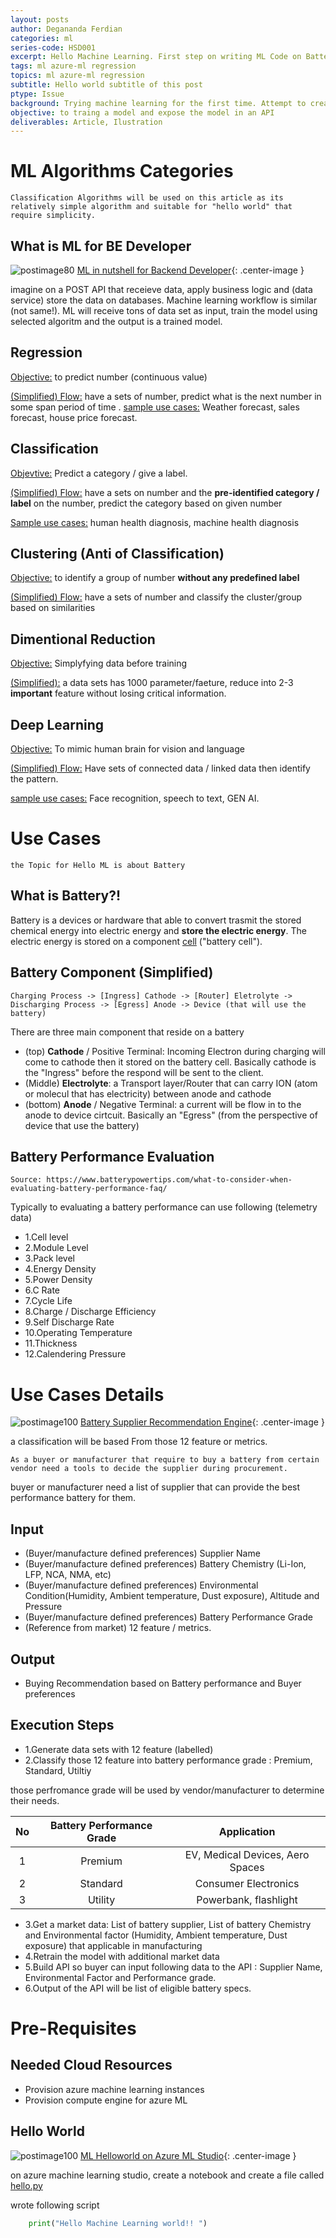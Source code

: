 ```yaml
---
layout: posts
author: Degananda Ferdian
categories: ml
series-code: HSD001
excerpt: Hello Machine Learning. First step on writing ML Code on Battery Supplier / Procurement recommendation use cases.
tags: ml azure-ml regression
topics: ml azure-ml regression
subtitle: Hello world subtitle of this post
ptype: Issue
background: Trying machine learning for the first time. Attempt to create "hello world" like in microservices world.
objective: to traing a model and expose the model in an API
deliverables: Article, Ilustration
---
```


# ML Algorithms Categories

    Classification Algorithms will be used on this article as its relatively simple algorithm and suitable for "hello world" that require simplicity.

## What is ML for BE Developer

![postimage80](/assets/images/2025-05/ml.png)
[ML in nutshell for Backend Developer](/assets/images/2025-05/ml.png){: .center-image }

imagine on a POST API that receieve data, apply business logic and (data service) store the data on databases. Machine learning workflow is similar (not same!). ML will receive tons of data set as input, train the model using selected algoritm and the output is a trained model.

## Regression

<u>Objective:</u> to predict number (continuous value)

<u>(Simplified) Flow:</u> have a sets of number, predict what is the next number in some span period of time
.
<u>sample use cases:</u> Weather forecast, sales forecast, house price forecast.

## Classification

<u>Objevtive:</u> Predict a category / give a label.

<u>(Simplified) Flow:</u> have a sets on number and the <b>pre-identified category / label</b> on the number, predict the category based on given number

<u>Sample use cases:</u> human health diagnosis, machine health diagnosis

## Clustering (Anti of Classification)

<u>Objective:</u> to identify a group of number <b>without any predefined label</b>

<u>(Simplified) Flow:</u> have a sets of number and classify the cluster/group based on similarities

## Dimentional Reduction 

<u>Objective:</u> Simplyfying data before training

<u>(Simplified):</u> a data sets has 1000 parameter/faeture, reduce into 2-3 **important** feature without losing critical information.

## Deep Learning

<u>Objective:</u> To mimic human brain for vision and language

<u>(Simplified) Flow:</u> Have sets of connected data / linked data then identify the pattern.

<u>sample use cases:</u> Face recognition, speech to text, GEN AI.

# Use Cases

    the Topic for Hello ML is about Battery

## What is Battery?!

Battery is a devices or hardware that able to convert trasmit the stored chemical energy into electric energy and <b>store the electric energy</b>. The electric energy is stored on a component <u>cell</u> ("battery cell").

## Battery Component (Simplified)

    Charging Process -> [Ingress] Cathode -> [Router] Eletrolyte -> Discharging Process -> [Egress] Anode -> Device (that will use the battery)

There are three main component that reside on a battery
- (top) **Cathode** / Positive Terminal: Incoming Electron during charging will come to cathode then it stored on the battery cell. Basically cathode is the "Ingress" before the respond will be sent to the client.
- (Middle) **Electrolyte**: a Transport layer/Router that can carry ION (atom or molecul that has electricity) between anode and cathode
- (bottom) **Anode** / Negative Terminal: a current will be flow in to the anode to device cirtcuit. Basically an "Egress"  (from the perspective of device that use the battery)

## Battery Performance Evaluation

    Source: https://www.batterypowertips.com/what-to-consider-when-evaluating-battery-performance-faq/

Typically to evaluating a battery performance can use following (telemetry data)

- 1.Cell level
- 2.Module Level
- 3.Pack level
- 4.Energy Density
- 5.Power Density
- 6.C Rate
- 7.Cycle Life
- 8.Charge / Discharge Efficiency
- 9.Self Discharge Rate
- 10.Operating Temperature
- 11.Thickness
- 12.Calendering Pressure

# Use Cases Details

![postimage100](/assets/images/2025-05/battery.svg)
[Battery Supplier Recommendation Engine](/assets/images/2025-05/battery.jpg){: .center-image }


a classification will be based From those 12 feature or metrics. 

    As a buyer or manufacturer that require to buy a battery from certain vendor need a tools to decide the supplier during procurement. 

buyer or manufacturer need a list of supplier that can provide the best performance battery for them.

## Input

- (Buyer/manufacture defined preferences) Supplier Name
- (Buyer/manufacture defined preferences) Battery Chemistry (Li-Ion, LFP, NCA, NMA, etc)
- (Buyer/manufacture defined preferences) Environmental Condition(Humidity, Ambient temperature, Dust exposure), Altitude and Pressure
- (Buyer/manufacture defined preferences) Battery Performance Grade
- (Reference from market) 12 feature / metrics.

## Output

- Buying Recommendation based on Battery performance and Buyer preferences

## Execution Steps

- 1.Generate data sets with 12 feature (labelled)
- 2.Classify those 12 feature into battery performance grade : Premium, Standard, Utiltiy

those perfromance grade will be used by vendor/manufacturer to determine their needs.

| No | Battery Performance Grade | Application   |
|:--------:|:-------:|:------:|
| 1 | Premium  |  EV, Medical Devices, Aero Spaces | 
| 2 | Standard  |  Consumer Electronics | 
| 3 | Utility  |  Powerbank, flashlight | 

- 3.Get a market data:  List of battery supplier, List of battery Chemistry and Environmental factor (Humidity, Ambient temperature, Dust exposure) that applicable in manufacturing
- 4.Retrain the model with additional market data
- 5.Build API so buyer can input following data to the API : Supplier Name, Environmental Factor and Performance grade.
- 6.Output of the API will be list of eligible battery specs.


# Pre-Requisites

## Needed Cloud Resources
- Provision azure machine learning instances
- Provision compute engine for azure ML 

## Hello World

![postimage100](/assets/images/2025-05/azureml.jpg)
[ML Helloworld on Azure ML Studio](/assets/images/2025-05/azureml.jpg){: .center-image }


on azure machine learning studio, create a notebook and create a file called <u>hello.py</u>

wrote following script

```python
    print("Hello Machine Learning world!! ")
```